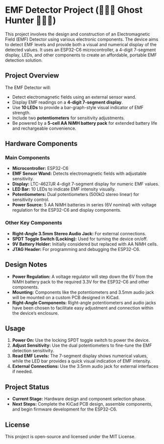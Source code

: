 # EMF Detector Project (👻👻👻 Ghost Hunter 👻👻👻)

This project involves the design and construction of an Electromagnetic Field (EMF) Detector using various electronic components. The device aims to detect EMF levels and provide both a visual and numerical display of the detected values. It uses an ESP32-C6 microcontroller, a 4-digit 7-segment display, LEDs, and other components to create an affordable, portable EMF detection solution.

## Project Overview

The EMF Detector will:
- Detect electromagnetic fields using an external sensor wand.
- Display EMF readings on a **4-digit 7-segment display**.
- Use **10 LEDs** to provide a bar-graph-style visual indicator of EMF strength.
- Include two **potentiometers** for sensitivity adjustments.
- Be powered by a **5-cell AA NiMH battery pack** for extended battery life and rechargeable convenience.

## Hardware Components

### Main Components
- **Microcontroller:** ESP32-C6
- **EMF Sensor Wand:** Detects electromagnetic fields with adjustable sensitivity.
- **Display:** LTC-4627JR 4-digit 7-segment display for numeric EMF values.
- **LED Bar:** 10 LEDs to indicate EMF intensity visually.
- **Potentiometers:** Dual potentiometers (500kΩ stereo linear) for sensitivity control.
- **Power Source:** 5 AA NiMH batteries in series (6V nominal) with voltage regulation for the ESP32-C6 and display components.

### Other Key Components
- **Right-Angle 3.5mm Stereo Audio Jack:** For external connections.
- **SPDT Toggle Switch (Locking):** Used for turning the device on/off.
- **9V Battery Holder:** Initially considered but replaced with AA NiMH cells.
- **JTAG Header:** For programming and debugging the ESP32-C6.

## Design Notes

- **Power Regulation:** A voltage regulator will step down the 6V from the NiMH battery pack to the required 3.3V for the ESP32-C6 and other components.
- **Mounting:** Components like the potentiometers and 3.5mm audio jack will be mounted on a custom PCB designed in KiCad.
- **Right-Angle Components:** Right-angle potentiometers and audio jacks have been chosen to facilitate easy adjustment and connection within the device’s enclosure.

## Usage

1. **Power On:** Use the locking SPDT toggle switch to power the device.
2. **Adjust Sensitivity:** Use the dual potentiometers to fine-tune the EMF detection sensitivity.
3. **Read EMF Levels:** The 7-segment display shows numerical values, while the LED bar provides a quick visual indication of EMF intensity.
4. **External Connections:** Use the 3.5mm audio jack for external interfaces if needed.

## Project Status

- **Current Stage:** Hardware design and component selection phase.
- **Next Steps:** Complete the KiCad PCB design, assemble components, and begin firmware development for the ESP32-C6.

## License

This project is open-source and licensed under the MIT License.